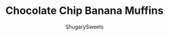 ---
layout: ../../layouts/MarkdownPostLayout.astro
title: Chocolate Chip Banana Muffins
author: ShugarySweets
pubDate: 2022-03-24
description: "Add a little chocolate to your breakfast with a batch of easy Chocolate Chip Banana Muffins. Mini chocolate chips add a decadent touch to the soft, moist banana breakfast goodies!"
image_url: https://www.shugarysweets.com/wp-content/uploads/2022/04/banana-chocolate-chip-muffins-facebook.jpg
tags: ["Muffins","American"]
calories: 194
protein: 2
carbohydrates: 27
fats: 9
fiber: 1
ingredients: ["1 cup unsalted butter, softened","2 cups granulated sugar","4 large eggs","2 teaspoons vanilla extract","4 ripe bananas (about 2 cups mashed)","3 cups all-purpose flour","2 teaspoons baking soda","1 teaspoons kosher salt","1 teaspoons cinnamon","1 cup sour cream","1 ½ cups mini chocolate chips, divided"]
serves: 36
time: "33 minutes"
prepTime: "15 minutes"
instructions: ["Preheat oven to 350℉. Line regular sized muffin tin with paper liners or spray with cooking spray. Set aside.","In a large mixing bowl, beat butter and sugar until fluffy. Add in eggs and vanilla and beat until well combined.","Add in bananas. Mix until creamy. Add in flour, baking soda, salt, and cinnamon. Stir just until combined. Fold in the sour cream until blended.","Fold in 1 cup mini chocolate chips.","Using a medium sized cookie scoop, fill each well about 2/3rds full. Top each muffin with additional chocolate chips. ","Bake for 18-20 minutes or until the tops have browned.","Remove from the oven and cool in the pan."]
nutrition: ["194 calories","27 grams carbohydrates","38 milligrams cholesterol","9 grams fat","1 grams fiber","2 grams protein","5 grams saturated fat","117 milligrams sodium","17 grams sugar","0 grams trans fat","3 grams unsaturated fat"]
---